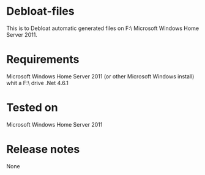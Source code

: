 # Debloat-files
This is to Debloat automatic generated files on F:\  Microsoft Windows Home Server 2011.

# Requirements
Microsoft Windows Home Server 2011 (or other Microsoft Windows install) whit a F:\ drive
.Net 4.6.1

# Tested on
Microsoft Windows Home Server 2011

# Release notes
None
